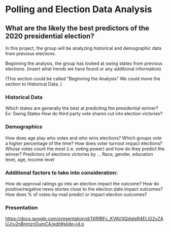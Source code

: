 # Polling and Election Data Analysis

## What are the likely the best predictors of the 2020 presidential election?

In this project, the group will be analyzing historical and demographic data from previous elections. 

Beginning the analysis, the group has looked at swing states from previous elections. (insert what trends we have found or any additional information)

(This section could be called "Beginning the Analysis"
We could move the section to Historical Data. ) 

### Historical Data
Which states are generally the best at predicting the presidential winner?
Ex: Swing States
How do third party vote shares cut into election victories?

### Demographics 
How does age play who votes and who wins elections?
Which groups vote a higher percentage of the time?
How does voter turnout impact elections?
Whose votes count the most (i.e. voting power) and how do they predict the winner?
Predictors of elections victories by ...
Race, gender, education level, age, income level

### Additional factors to take into consideration: 
How do approval ratings go into an election impact the outcome?
How do positive/negative news stories close to the election date impact outcomes?
How does % of votes-by-mail predict or impact election outcomes?

### Presentation

https://docs.google.com/presentation/d/1XRfBFc_KVAVXQdgIeR4ELjG2vZAUJru2nBnmznDumCA/edit#slide=id.p


